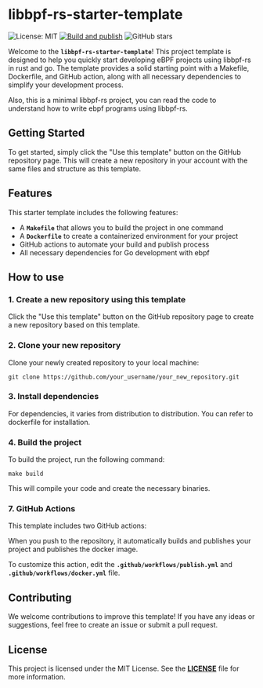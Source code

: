 # **libbpf-rs-starter-template**

![License: MIT](https://img.shields.io/badge/License-MIT-green.svg)
[![Build and publish](https://github.com/eunomia-bpf/libbpf-rs-starter-template/actions/workflows/publish.yml/badge.svg)](https://github.com/eunomia-bpf/libbpf-rs-starter-template/actions/workflows/publish.yml)
![GitHub stars](https://img.shields.io/github/stars/eunomia-bpf/libbpf-rs-starter-template?style=social)

Welcome to the **`libbpf-rs-starter-template`**! This project template is designed to help you quickly start
developing eBPF projects using libbpf-rs in rust and go. The template provides a solid starting point with a Makefile,
Dockerfile, and GitHub action, along with all necessary dependencies to simplify your development process.

Also, this is a minimal libbpf-rs project, you can read the code to understand how to write ebpf programs using libbpf-rs.

## **Getting Started**

To get started, simply click the "Use this template" button on the GitHub repository page. This will create
a new repository in your account with the same files and structure as this template.

## **Features**

This starter template includes the following features:

- A **`Makefile`** that allows you to build the project in one command
- A **`Dockerfile`** to create a containerized environment for your project
- GitHub actions to automate your build and publish process
- All necessary dependencies for Go development with ebpf

## **How to use**

### **1. Create a new repository using this template**

Click the "Use this template" button on the GitHub repository page to create a new repository based on this template.

### **2. Clone your new repository**

Clone your newly created repository to your local machine:

```
git clone https://github.com/your_username/your_new_repository.git
```

### **3. Install dependencies**

For dependencies, it varies from distribution to distribution.
You can refer to dockerfile for installation.

### **4. Build the project**

To build the project, run the following command:

```
make build
```

This will compile your code and create the necessary binaries.

### **7. GitHub Actions**

This template includes two GitHub actions:

When you push to the repository, it automatically builds and publishes your project and publishes the docker image.

To customize this action, edit the **`.github/workflows/publish.yml`** and **`.github/workflows/docker.yml`** file.

## **Contributing**

We welcome contributions to improve this template! If you have any ideas or suggestions,
feel free to create an issue or submit a pull request.

## **License**

This project is licensed under the MIT License. See the **[LICENSE](LICENSE)** file for more information.
